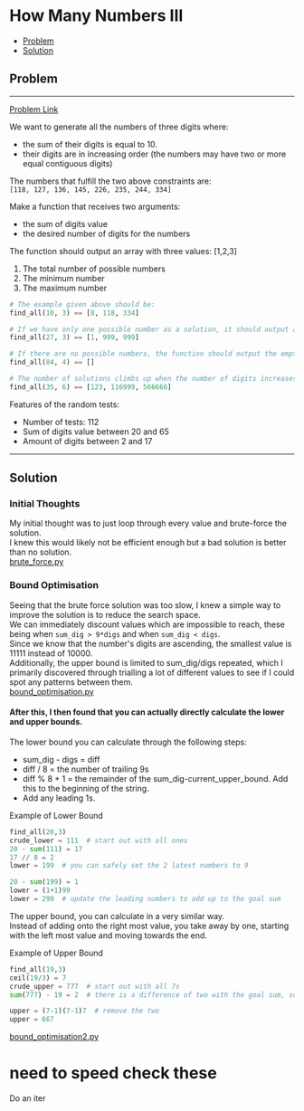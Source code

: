 # How Many Numbers III 

- [Problem](#Problem)  
- [Solution](#Solution)  



## Problem
____________________________________________

[Problem Link](https://www.codewars.com/kata/5877e7d568909e5ff90017e6/train/python)

We want to generate all the numbers of three digits where:
- the sum of their digits is equal to 10.
- their digits are in increasing order (the numbers may have two or more equal contiguous digits)

The numbers that fulfill the two above constraints are:   
```[118, 127, 136, 145, 226, 235, 244, 334]```


Make a function that receives two arguments:
- the sum of digits value
- the desired number of digits for the numbers  


The function should output an array with three values: [1,2,3]  
1. The total number of possible numbers
2. The minimum number
3. The maximum number

```py
# The example given above should be:
find_all(10, 3) == [8, 118, 334]
```

```py
# If we have only one possible number as a solution, it should output a result like the one below:
find_all(27, 3) == [1, 999, 999]
```

```py
# If there are no possible numbers, the function should output the empty array.
find_all(84, 4) == []
```

```py
# The number of solutions climbs up when the number of digits increases.
find_all(35, 6) == [123, 116999, 566666]
```

Features of the random tests:
- Number of tests: 112
- Sum of digits value between 20 and 65
- Amount of digits between 2 and 17

_______________

## Solution

### Initial Thoughts
My initial thought was to just loop through every value and brute-force the solution.   
I knew this would likely not be efficient enough but a bad solution is better than no solution.  
[brute_force.py](brute_force.py)

### Bound Optimisation
Seeing that the brute force solution was too slow, I knew a simple way to improve the solution is to reduce the search space.  
We can immediately discount values which are impossible to reach, these being when `sum_dig > 9*digs` and when `sum_dig < digs`.  
Since we know that the number's digits are ascending, the smallest value is 11111 instead of 10000.  
Additionally, the upper bound is limited to sum_dig/digs repeated, which I primarily discovered through trialling a lot of different values to see if I could spot any patterns between them.  
[bound_optimisation.py](bound_optimisation.py)  

#### After this, I then found that you can actually directly calculate the lower and upper bounds.  
The lower bound you can calculate through the following steps:  
- sum_dig - digs = diff  
- diff / 8 = the number of trailing 9s  
- diff % 8 + 1 = the remainder of the sum_dig-current_upper_bound. Add this to the beginning of the string.
- Add any leading 1s.

Example of Lower Bound
```py
find_all(20,3)
crude_lower = 111  # start out with all ones
20 - sum(111) = 17
17 // 8 = 2
lower = 199  # you can safely set the 2 latest numbers to 9

20 - sum(199) = 1
lower = (1+1)99
lower = 299  # update the leading numbers to add up to the goal sum
```

The upper bound, you can calculate in a very similar way.  
Instead of adding onto the right most value, you take away by one, starting with the left most value and moving towards the end.  

Example of Upper Bound
```py
find_all(19,3)
ceil(19/3) = 7
crude_upper = 777  # start out with all 7s
sum(777) - 19 = 2  # there is a difference of two with the goal sum, so remove those two

upper = (7-1)(7-1)7  # remove the two
upper = 667
```
[bound_optimisation2.py](bound_optimisation2.py)

# need to speed check these

Do an iter
